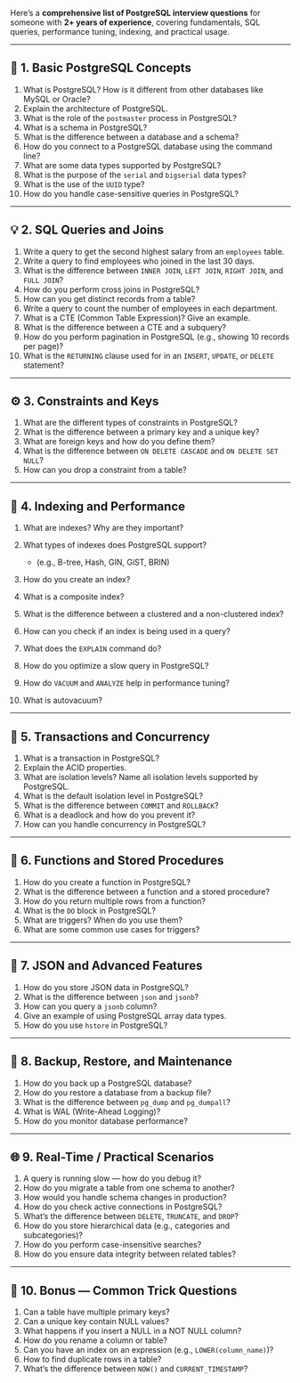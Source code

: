 Here’s a **comprehensive list of PostgreSQL interview questions** for someone with **2+ years of experience**, covering fundamentals, SQL queries, performance tuning, indexing, and practical usage.

---

## 🧠 **1. Basic PostgreSQL Concepts**

1. What is PostgreSQL? How is it different from other databases like MySQL or Oracle?
2. Explain the architecture of PostgreSQL.
3. What is the role of the `postmaster` process in PostgreSQL?
4. What is a schema in PostgreSQL?
5. What is the difference between a database and a schema?
6. How do you connect to a PostgreSQL database using the command line?
7. What are some data types supported by PostgreSQL?
8. What is the purpose of the `serial` and `bigserial` data types?
9. What is the use of the `UUID` type?
10. How do you handle case-sensitive queries in PostgreSQL?

---

## 💡 **2. SQL Queries and Joins**

1. Write a query to get the second highest salary from an `employees` table.
2. Write a query to find employees who joined in the last 30 days.
3. What is the difference between `INNER JOIN`, `LEFT JOIN`, `RIGHT JOIN`, and `FULL JOIN`?
4. How do you perform cross joins in PostgreSQL?
5. How can you get distinct records from a table?
6. Write a query to count the number of employees in each department.
7. What is a CTE (Common Table Expression)? Give an example.
8. What is the difference between a CTE and a subquery?
9. How do you perform pagination in PostgreSQL (e.g., showing 10 records per page)?
10. What is the `RETURNING` clause used for in an `INSERT`, `UPDATE`, or `DELETE` statement?

---

## ⚙️ **3. Constraints and Keys**

1. What are the different types of constraints in PostgreSQL?
2. What is the difference between a primary key and a unique key?
3. What are foreign keys and how do you define them?
4. What is the difference between `ON DELETE CASCADE` and `ON DELETE SET NULL`?
5. How can you drop a constraint from a table?

---

## 🧩 **4. Indexing and Performance**

1. What are indexes? Why are they important?
2. What types of indexes does PostgreSQL support?

   * (e.g., B-tree, Hash, GIN, GiST, BRIN)
3. How do you create an index?
4. What is a composite index?
5. What is the difference between a clustered and a non-clustered index?
6. How can you check if an index is being used in a query?
7. What does the `EXPLAIN` command do?
8. How do you optimize a slow query in PostgreSQL?
9. How do `VACUUM` and `ANALYZE` help in performance tuning?
10. What is autovacuum?

---

## 🔐 **5. Transactions and Concurrency**

1. What is a transaction in PostgreSQL?
2. Explain the ACID properties.
3. What are isolation levels? Name all isolation levels supported by PostgreSQL.
4. What is the default isolation level in PostgreSQL?
5. What is the difference between `COMMIT` and `ROLLBACK`?
6. What is a deadlock and how do you prevent it?
7. How can you handle concurrency in PostgreSQL?

---

## 🧮 **6. Functions and Stored Procedures**

1. How do you create a function in PostgreSQL?
2. What is the difference between a function and a stored procedure?
3. How do you return multiple rows from a function?
4. What is the `DO` block in PostgreSQL?
5. What are triggers? When do you use them?
6. What are some common use cases for triggers?

---

## 🧱 **7. JSON and Advanced Features**

1. How do you store JSON data in PostgreSQL?
2. What is the difference between `json` and `jsonb`?
3. How can you query a `jsonb` column?
4. Give an example of using PostgreSQL array data types.
5. How do you use `hstore` in PostgreSQL?

---

## 🧰 **8. Backup, Restore, and Maintenance**

1. How do you back up a PostgreSQL database?
2. How do you restore a database from a backup file?
3. What is the difference between `pg_dump` and `pg_dumpall`?
4. What is WAL (Write-Ahead Logging)?
5. How do you monitor database performance?

---

## 🌐 **9. Real-Time / Practical Scenarios**

1. A query is running slow — how do you debug it?
2. How do you migrate a table from one schema to another?
3. How would you handle schema changes in production?
4. How do you check active connections in PostgreSQL?
5. What’s the difference between `DELETE`, `TRUNCATE`, and `DROP`?
6. How do you store hierarchical data (e.g., categories and subcategories)?
7. How do you perform case-insensitive searches?
8. How do you ensure data integrity between related tables?

---

## 💬 **10. Bonus — Common Trick Questions**

1. Can a table have multiple primary keys?
2. Can a unique key contain NULL values?
3. What happens if you insert a NULL in a NOT NULL column?
4. How do you rename a column or table?
5. Can you have an index on an expression (e.g., `LOWER(column_name)`)?
6. How to find duplicate rows in a table?
7. What’s the difference between `NOW()` and `CURRENT_TIMESTAMP`?
